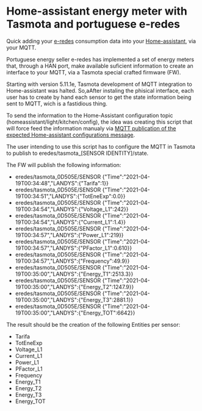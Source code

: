 # Home-assistant energy meter with Tasmota and portuguese e-redes
Quick adding your [e-redes](https://www.e-redes.pt/pt-pt) consumption data into your [Home-assistant](https://www.home-assistant.io/), via your MQTT.

Portuguese energy seller e-redes has implemented a set of energy meters that, through a HAN port, make available suficient information to create an interface to your MQTT, via a Tasmota special crafted firmware (FW). 

Starting with version 5.11.1e, Tasmota development of MQTT integration to Home-assistant was halted. So,aAfter instaling the phisical interface, each user has to create by hand each sensor to get the state information being sent to MQTT, wich is a fastidious thing. 

To send the information to the Home-Assistant configuration topic (homeassistant/light/kitchen/config), the idea was creating this script that will force feed the information manualy via [MQTT publication of the expected Home-assistant configurations message](https://www.home-assistant.io/docs/mqtt/discovery/).

The user intending to use this script has to configure the MQTT in Tasmota to publish to eredes/tasmota_[SENSOR IDENTITY]/state.

The FW will publish the following information: 
- eredes/tasmota_0D505E/SENSOR {"Time":"2021-04-19T00:34:48","LANDYS":{"Tarifa":1}}
- eredes/tasmota_0D505E/SENSOR {"Time":"2021-04-19T00:34:51","LANDYS":{"TotEneExp":0.0}}
- eredes/tasmota_0D505E/SENSOR {"Time":"2021-04-19T00:34:54","LANDYS":{"Voltage_L1":242}}
- eredes/tasmota_0D505E/SENSOR {"Time":"2021-04-19T00:34:54","LANDYS":{"Current_L1":1.4}}
- eredes/tasmota_0D505E/SENSOR {"Time":"2021-04-19T00:34:57","LANDYS":{"Power_L1":219}}
- eredes/tasmota_0D505E/SENSOR {"Time":"2021-04-19T00:34:57","LANDYS":{"PFactor_L1":0.610}}
- eredes/tasmota_0D505E/SENSOR {"Time":"2021-04-19T00:34:57","LANDYS":{"Frequency":49.9}}
- eredes/tasmota_0D505E/SENSOR {"Time":"2021-04-19T00:35:00","LANDYS":{"Energy_T1":2513.3}}
- eredes/tasmota_0D505E/SENSOR {"Time":"2021-04-19T00:35:00","LANDYS":{"Energy_T2":1247.9}}
- eredes/tasmota_0D505E/SENSOR {"Time":"2021-04-19T00:35:00","LANDYS":{"Energy_T3":2881.1}}
- eredes/tasmota_0D505E/SENSOR {"Time":"2021-04-19T00:35:00","LANDYS":{"Energy_TOT":6642}}

The result should be the creation of the following Entities per sensor:
- Tarifa
- TotEneExp
- Voltage_L1
- Current_L1
- Power_L1
- PFactor_L1
- Frequency
- Energy_T1
- Energy_T2
- Energy_T3
- Energy_TOT
